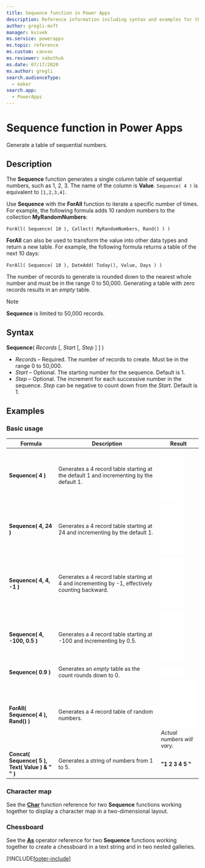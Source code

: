 ```yaml
---
title: Sequence function in Power Apps
description: Reference information including syntax and examples for the Sequence function in Power Apps.
author: gregli-msft
manager: kvivek
ms.service: powerapps
ms.topic: reference
ms.custom: canvas
ms.reviewer: nabuthuk
ms.date: 07/17/2020
ms.author: gregli
search.audienceType: 
  - maker
search.app: 
  - PowerApps
---
```

# Sequence function in Power Apps
Generate a table of sequential numbers.

## Description
The **Sequence** function generates a single column table of sequential numbers, such as 1, 2, 3.  The name of the column is **Value**.  `Sequence( 4 )` is equivalent to `[1,2,3,4]`.

Use **Sequence** with the **ForAll** function to iterate a specific number of times.  For example, the following formula adds 10 random numbers to the collection **MyRandomNumbers**:

```powerapps-dot
ForAll( Sequence( 10 ), Collect( MyRandomNumbers, Rand() ) )
```

**ForAll** can also be used to transform the value into other data types and return a new table.  For example, the following formula returns a table of the next 10 days: 

```powerapps-dot
ForAll( Sequence( 10 ), DateAdd( Today(), Value, Days ) )
``` 

The number of records to generate is rounded down to the nearest whole number and must be in the range 0 to 50,000.  Generating a table with zero records results in an *empty* table.

> [!NOTE]
> **Sequence** is limited to 50,000 records.

## Syntax
**Sequence**( *Records* [, *Start* [, *Step* ] ] )

* *Records* – Required. The number of records to create.  Must be in the range 0 to 50,000.
* *Start* – Optional.  The starting number for the sequence.  Default is 1.
* *Step* – Optional.  The increment for each successive number in the sequence.  *Step* can be negative to count down from the *Start*.  Default is 1.

## Examples

### Basic usage

| Formula | Description | Result |
| --- | --- | --- |
| **Sequence( 4 )** | Generates a 4 record table starting at the default 1 and incrementing by the default 1. | ![Sequence # 4](media/function-sequence/sequence-4.png "Sequence # 4") |
| **Sequence( 4, 24 )** | Generates a 4 record table starting at 24 and incrementing by the default 1. | ![Sequence 4, 24](media/function-sequence/sequence-4-24.png "Sequence 4, 24") |
| **Sequence( 4, 4, -1 )** | Generates a 4 record table starting at 4 and incrementing by -1, effectively counting backward. | ![Sequence 4, 4, -1](media/function-sequence/sequence-4-4-n1.png "Sequence 4, 4, -1") |
| **Sequence( 4, -100, 0.5 )** | Generates a 4 record table starting at -100 and incrementing by 0.5. | ![Sequence 4, -100, 0.5](media/function-sequence/sequence-4-n100-p5.png "Sequence 4, -100, 0.5") |
| **Sequence( 0.9 )** | Generates an *empty* table as the count rounds down to 0. | ![Sequence 0.9](media/function-sequence/sequence-empty.png "Sequence 0.9") | 
| **ForAll( Sequence( 4 ), Rand() )** | Generates a 4 record table of random numbers. | ![Sequence # 4 with Random](media/function-sequence/sequence-4-random.png "Sequence # 4 with Random")<br>*Actual numbers will vary.* |
| **Concat( Sequence( 5 ),<br>Text( Value ) & " " )** | Generates a string of numbers from 1 to 5. | **"1 2 3 4 5 "** | 

### Character map

See the [**Char**](function-char.md#display-a-character-map) function reference for two **Sequence** functions working together to display a character map in a two-dimensional layout.

### Chessboard

See the [**As**](operators.md#as-operator) operator reference for two **Sequence** functions working together to create a chessboard in a text string and in two nested galleries.


[!INCLUDE[footer-include](../../../includes/footer-banner.md)]